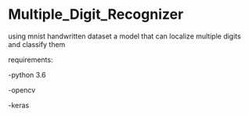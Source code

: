 # Multiple_Digit_Recognizer
using mnist handwritten dataset a model that can localize multiple digits and classify them

requirements:

-python 3.6

-opencv

-keras


